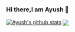 ### Hi there,I am Ayush 👋
[![Ayush's github stats](https://github-readme-stats.vercel.app/api?username=Aysuhgarg)](https://github.com/Aysuhgarg/github-readme-stats)
<a href="https://github.com/Aysuhgarg/github-readme-stats">
  <img align="center" src="https://github-readme-stats.vercel.app/api/top-langs/?username=Aysuhgarg&layout=compact"/>
</a>

<!--
**Aysuhgarg/Aysuhgarg** is a ✨ _special_ ✨ repository because its `README.md` (this file) appears on your GitHub profile.

Here are some ideas to get you started:
[![Ayush's github stats](https://github-readme-stats.vercel.app/api?username=Aysuhgarg)](https://github.com/Aysuhgarg/github-readme-stats)
- 🔭 I’m currently working on ...
- 🌱 I’m currently learning ...
- 👯 I’m looking to collaborate on ...
- 🤔 I’m looking for help with ...
- 💬 Ask me about ...
- 📫 How to reach me: ...
- 😄 Pronouns: ...
- ⚡ Fun fact: ...
-->
